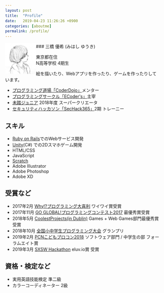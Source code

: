 ```yaml
---
layout: post
title:  "Profile"
date:   2019-04-23 11:26:26 +0900
categories: [aboutme]
permalink: /profile/
---
```

<img src="/img/icon.jpg" width="100px" alt="icon" style="float:left;">
### 三橋 優希 (みはし ゆうき)

東京都在住  
N高等学校 4期生  

絵を描いたり、Webアプリを作ったり、ゲームを作ったりしています。  

 - [プログラミング道場「CoderDojo」](https://coderdojo.jp/)メンター
 - [プログラミングサークル「ECoder's」](https://ekoda-scratch.connpass.com)主宰
 - [未踏ジュニア](https://jr.mitou.org) 2018年度 スーパークリエータ
 - [セキュリティハッカソン「SecHack365」](https://sechack365.nict.go.jp/)2期 トレーニー

## スキル
 - [Ruby on Rails](https://ja.wikipedia.org/wiki/Ruby_on_Rails)でのWebサービス開発
 - [Unity](https://unity.com/ja)(C#) での2Dスマホゲーム開発
 - HTML/CSS
 - JavaScript
 - [Scratch](https://scratch.mit.edu)
 - Adobe Illustrator
 - Adobe Photoshop
 - Adobe XD

## 受賞など
 - 2017年2月  [Why!?プログラミング大喜利](https://www.nhk.or.jp/school/programming/oogiri/works_07.html) ワイワイ賞受賞
- 2017年11月 [GO GLOBAL!プログラミングコンテスト2017](https://dojocon2017.coderdojo.jp/contest/) 最優秀賞受賞
- 2018年5月  [CoolestProjects(in Dublin)](http://coolestprojects.org/) Games + Web Games部門最優秀賞受賞
 - 2018年10月 [全国小中学生プログラミング大会](http://jjpc.jp/) グランプリ
 - 2019年2月  [PCNこどもプロコン2018](https://pcn.club/contest/) ソフトウェア部門 / 中学生の部 フォーラムエイト賞
 - 2019年3月  [SXSW Hackathon](https://www.sxsw.com/conference/sxsw-hackathon/#recap) eluv.io賞 受賞

## 資格・検定など
 - 実用英語技能検定 準二級
 - カラーコーディネーター 2級
